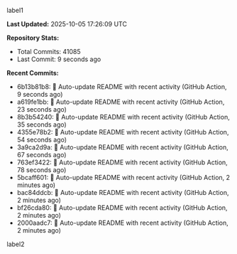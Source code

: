 
label1 
<!-- ACTIVITY_START -->
**Last Updated:** 2025-10-05 17:26:09 UTC

**Repository Stats:**
- Total Commits: 41085
- Last Commit: 9 seconds ago

**Recent Commits:**
- 6b13b81b8: 🤖 Auto-update README with recent activity (GitHub Action, 9 seconds ago)
- a619fe1bb: 🤖 Auto-update README with recent activity (GitHub Action, 23 seconds ago)
- 8b3b54240: 🤖 Auto-update README with recent activity (GitHub Action, 35 seconds ago)
- 4355e78b2: 🤖 Auto-update README with recent activity (GitHub Action, 54 seconds ago)
- 3a9ca2d9a: 🤖 Auto-update README with recent activity (GitHub Action, 67 seconds ago)
- 763ef3422: 🤖 Auto-update README with recent activity (GitHub Action, 78 seconds ago)
- 5bcaff601: 🤖 Auto-update README with recent activity (GitHub Action, 2 minutes ago)
- bac84ddcb: 🤖 Auto-update README with recent activity (GitHub Action, 2 minutes ago)
- bf26cda80: 🤖 Auto-update README with recent activity (GitHub Action, 2 minutes ago)
- 2000aadc7: 🤖 Auto-update README with recent activity (GitHub Action, 2 minutes ago)
<!-- ACTIVITY_END -->

label2
